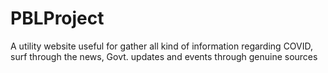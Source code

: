 # PBLProject
 A utility website useful for gather all kind of information regarding COVID, surf through the news, Govt. updates and events through genuine sources

